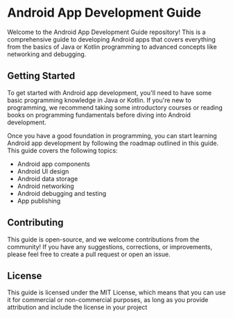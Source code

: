 # Android App Development Guide
Welcome to the Android App Development Guide repository! This is a comprehensive guide to developing Android apps that covers everything from the basics of Java or Kotlin programming to advanced concepts like networking and debugging.

## Getting Started
To get started with Android app development, you'll need to have some basic programming knowledge in Java or Kotlin. If you're new to programming, we recommend taking some introductory courses or reading books on programming fundamentals before diving into Android development.

Once you have a good foundation in programming, you can start learning Android app development by following the roadmap outlined in this guide. This guide covers the following topics:
* Android app components
* Android UI design
* Android data storage
* Android networking
* Android debugging and testing
* App publishing

## Contributing
This guide is open-source, and we welcome contributions from the community! If you have any suggestions, corrections, or improvements, please feel free to create a pull request or open an issue.

## License
This guide is licensed under the MIT License, which means that you can use it for commercial or non-commercial purposes, as long as you provide attribution and include the license in your project
